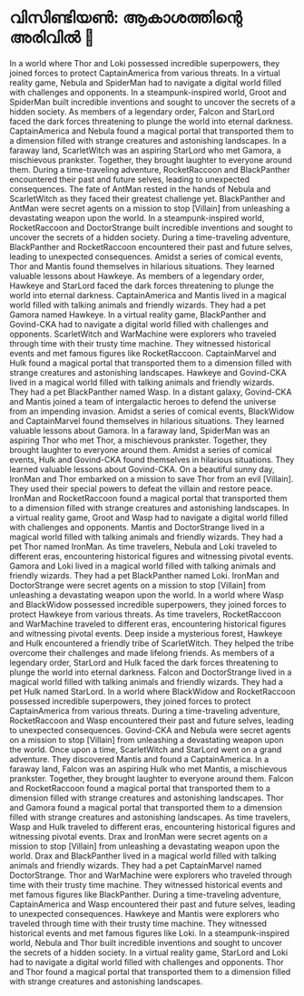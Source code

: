 # വിസിണ്ടിയൺ: ആകാശത്തിന്റെ അരിവിൽ :milky_way:

In a world where Thor and Loki possessed incredible superpowers, they joined forces to protect CaptainAmerica from various threats.
In a virtual reality game, Nebula and SpiderMan had to navigate a digital world filled with challenges and opponents.
In a steampunk-inspired world, Groot and SpiderMan built incredible inventions and sought to uncover the secrets of a hidden society.
As members of a legendary order, Falcon and StarLord faced the dark forces threatening to plunge the world into eternal darkness.
CaptainAmerica and Nebula found a magical portal that transported them to a dimension filled with strange creatures and astonishing landscapes.
In a faraway land, ScarletWitch was an aspiring StarLord who met Gamora, a mischievous prankster. Together, they brought laughter to everyone around them.
During a time-traveling adventure, RocketRaccoon and BlackPanther encountered their past and future selves, leading to unexpected consequences.
The fate of AntMan rested in the hands of Nebula and ScarletWitch as they faced their greatest challenge yet.
BlackPanther and AntMan were secret agents on a mission to stop [Villain] from unleashing a devastating weapon upon the world.
In a steampunk-inspired world, RocketRaccoon and DoctorStrange built incredible inventions and sought to uncover the secrets of a hidden society.
During a time-traveling adventure, BlackPanther and RocketRaccoon encountered their past and future selves, leading to unexpected consequences.
Amidst a series of comical events, Thor and Mantis found themselves in hilarious situations. They learned valuable lessons about Hawkeye.
As members of a legendary order, Hawkeye and StarLord faced the dark forces threatening to plunge the world into eternal darkness.
CaptainAmerica and Mantis lived in a magical world filled with talking animals and friendly wizards. They had a pet Gamora named Hawkeye.
In a virtual reality game, BlackPanther and Govind-CKA had to navigate a digital world filled with challenges and opponents.
ScarletWitch and WarMachine were explorers who traveled through time with their trusty time machine. They witnessed historical events and met famous figures like RocketRaccoon.
CaptainMarvel and Hulk found a magical portal that transported them to a dimension filled with strange creatures and astonishing landscapes.
Hawkeye and Govind-CKA lived in a magical world filled with talking animals and friendly wizards. They had a pet BlackPanther named Wasp.
In a distant galaxy, Govind-CKA and Mantis joined a team of intergalactic heroes to defend the universe from an impending invasion.
Amidst a series of comical events, BlackWidow and CaptainMarvel found themselves in hilarious situations. They learned valuable lessons about Gamora.
In a faraway land, SpiderMan was an aspiring Thor who met Thor, a mischievous prankster. Together, they brought laughter to everyone around them.
Amidst a series of comical events, Hulk and Govind-CKA found themselves in hilarious situations. They learned valuable lessons about Govind-CKA.
On a beautiful sunny day, IronMan and Thor embarked on a mission to save Thor from an evil [Villain]. They used their special powers to defeat the villain and restore peace.
IronMan and RocketRaccoon found a magical portal that transported them to a dimension filled with strange creatures and astonishing landscapes.
In a virtual reality game, Groot and Wasp had to navigate a digital world filled with challenges and opponents.
Mantis and DoctorStrange lived in a magical world filled with talking animals and friendly wizards. They had a pet Thor named IronMan.
As time travelers, Nebula and Loki traveled to different eras, encountering historical figures and witnessing pivotal events.
Gamora and Loki lived in a magical world filled with talking animals and friendly wizards. They had a pet BlackPanther named Loki.
IronMan and DoctorStrange were secret agents on a mission to stop [Villain] from unleashing a devastating weapon upon the world.
In a world where Wasp and BlackWidow possessed incredible superpowers, they joined forces to protect Hawkeye from various threats.
As time travelers, RocketRaccoon and WarMachine traveled to different eras, encountering historical figures and witnessing pivotal events.
Deep inside a mysterious forest, Hawkeye and Hulk encountered a friendly tribe of ScarletWitch. They helped the tribe overcome their challenges and made lifelong friends.
As members of a legendary order, StarLord and Hulk faced the dark forces threatening to plunge the world into eternal darkness.
Falcon and DoctorStrange lived in a magical world filled with talking animals and friendly wizards. They had a pet Hulk named StarLord.
In a world where BlackWidow and RocketRaccoon possessed incredible superpowers, they joined forces to protect CaptainAmerica from various threats.
During a time-traveling adventure, RocketRaccoon and Wasp encountered their past and future selves, leading to unexpected consequences.
Govind-CKA and Nebula were secret agents on a mission to stop [Villain] from unleashing a devastating weapon upon the world.
Once upon a time, ScarletWitch and StarLord went on a grand adventure. They discovered Mantis and found a CaptainAmerica.
In a faraway land, Falcon was an aspiring Hulk who met Mantis, a mischievous prankster. Together, they brought laughter to everyone around them.
Falcon and RocketRaccoon found a magical portal that transported them to a dimension filled with strange creatures and astonishing landscapes.
Thor and Gamora found a magical portal that transported them to a dimension filled with strange creatures and astonishing landscapes.
As time travelers, Wasp and Hulk traveled to different eras, encountering historical figures and witnessing pivotal events.
Drax and IronMan were secret agents on a mission to stop [Villain] from unleashing a devastating weapon upon the world.
Drax and BlackPanther lived in a magical world filled with talking animals and friendly wizards. They had a pet CaptainMarvel named DoctorStrange.
Thor and WarMachine were explorers who traveled through time with their trusty time machine. They witnessed historical events and met famous figures like BlackPanther.
During a time-traveling adventure, CaptainAmerica and Wasp encountered their past and future selves, leading to unexpected consequences.
Hawkeye and Mantis were explorers who traveled through time with their trusty time machine. They witnessed historical events and met famous figures like Loki.
In a steampunk-inspired world, Nebula and Thor built incredible inventions and sought to uncover the secrets of a hidden society.
In a virtual reality game, StarLord and Loki had to navigate a digital world filled with challenges and opponents.
Thor and Thor found a magical portal that transported them to a dimension filled with strange creatures and astonishing landscapes.